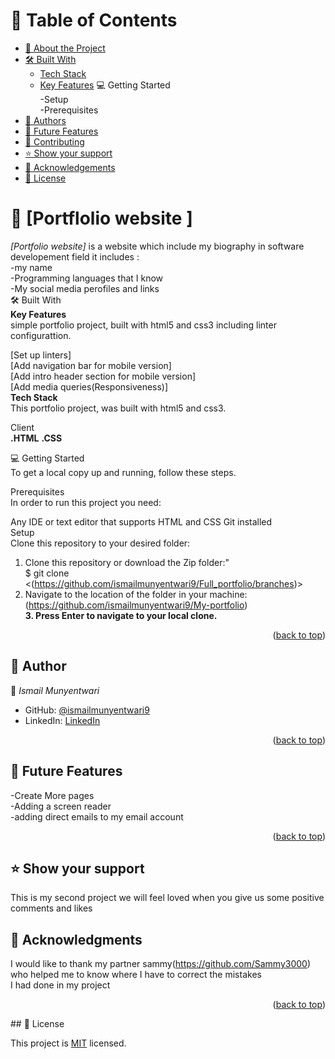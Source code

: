 <a name="readme-top"></a>

# 📗 Table of Contents

- [📖 About the Project](#about-project)<br>
- [🛠 Built With](#built-with)
    - [Tech Stack](#tech-stack)
    - [Key Features](#key-features)
💻 Getting Started<br>
-Setup<br>
-Prerequisites<br>
- [👥 Authors](#authors)<br>
- [🔭 Future Features](#future-features)
- [🤝 Contributing](#contributing)
- [⭐️ Show your support](#support)
- [🙏 Acknowledgements](#acknowledgements)
- [📝 License](#license)

# 📖 [Portflolio website ] <a name="about-project"></a>


*[Portfolio website]* is a website which include my biography in software developement field
it includes :  <br>
-my name  <br>
-Programming languages that I know  <br>
-My social media perofiles and links  <br>
🛠 Built With<br>
**Key Features**<br>
simple portfolio project, built with html5 and css3 including linter configurattion.<br>

[Set up linters]<br>
[Add navigation bar for mobile version]<br>
[Add intro header section for mobile version]<br>
[Add media queries(Responsiveness)]<br>
**Tech Stack**<br>
This portfolio project, was built with html5 and css3.

Client<br>
**.HTML**
**.CSS**

💻 Getting Started<br>
To get a local copy up and running, follow these steps.<br>

Prerequisites<br>
In order to run this project you need:<br>

Any IDE or text editor that supports HTML and CSS
Git installed<br>
Setup<br>
Clone this repository to your desired folder:<br>

1. Clone this repository or download the Zip folder:"<br>
$ git clone <(https://github.com/ismailmunyentwari9/Full_portfolio/branches)><br>
2. Navigate to the location of the folder in your machine:<br>
(https://github.com/ismailmunyentwari9/My-portfolio)<br>
**3. Press Enter to navigate to your local clone.**
<p align="right">(<a href="#readme-top">back to top</a>)</p>

## 👥 Author<a name="authors"></a>


👤 *Ismail Munyentwari*

- GitHub: [@ismailmunyentwari9](https://github.com/ismailmunyentwari9)
- LinkedIn: [LinkedIn](https://www.linkedin.com/in/munyentwari-ismail-754718191/)


<p align="right">(<a href="#readme-top">back to top</a>)</p>


## 🔭 Future Features <a name="future-features"></a>
-Create More pages  <br>
-Adding a screen reader  <br>
-adding direct emails to my email account  <br>

<p align="right">(<a href="#readme-top">back to top</a>)</p>

## ⭐️ Show your support <a name="support"></a>

This is my second project we will  feel loved when you  give us some positive comments and likes 
## 🙏 Acknowledgments <a name="acknowledgements"></a>

I would like to thank my partner sammy(https://github.com/Sammy3000)<br>who helped me to know where I have to correct the mistakes<br>
I had done in my project 

<p align="right">(<a href="#readme-top">back to top</a>)</p>
## 📝 License <a name="license"></a>

This project is [MIT](./LICENSE) licensed.
<a name="readme-top"></a>

